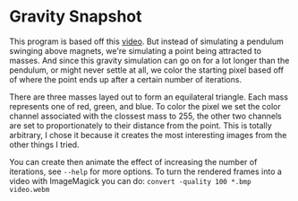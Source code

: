 # Gravity Snapshot

This program is based off this [video](https://www.youtube.com/watch?v=C5Jkgvw-Z6E). But instead of simulating a pendulum swinging above magnets, we're simulating a point being attracted to masses. And since this gravity simulation can go on for a lot longer than the pendulum, or might never settle at all, we color the starting pixel based off of where the point ends up after a certain number of iterations.

There are three masses layed out to form an equilateral triangle. Each mass represents one of red, green, and blue. To color the pixel we set the color channel associated with the clossest mass to 255, the other two channels are set to proportionately to their distance from the point. This is totally arbitrary, I chose it because it creates the most interesting images from the other things I tried.

You can create then animate the effect of increasing the number of iterations, see `--help` for more options. To turn the rendered frames into a video with ImageMagick you can do: `convert -quality 100 *.bmp video.webm`